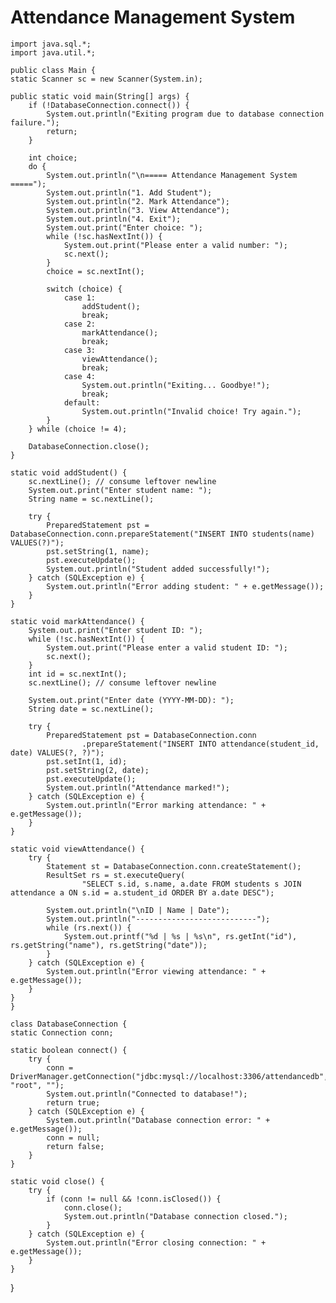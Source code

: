 # Attendance Management System

    import java.sql.*;
    import java.util.*;

    public class Main {
    static Scanner sc = new Scanner(System.in);

    public static void main(String[] args) {
        if (!DatabaseConnection.connect()) {
            System.out.println("Exiting program due to database connection failure.");
            return;
        }

        int choice;
        do {
            System.out.println("\n===== Attendance Management System =====");
            System.out.println("1. Add Student");
            System.out.println("2. Mark Attendance");
            System.out.println("3. View Attendance");
            System.out.println("4. Exit");
            System.out.print("Enter choice: ");
            while (!sc.hasNextInt()) {
                System.out.print("Please enter a valid number: ");
                sc.next();
            }
            choice = sc.nextInt();

            switch (choice) {
                case 1:
                    addStudent();
                    break;
                case 2:
                    markAttendance();
                    break;
                case 3:
                    viewAttendance();
                    break;
                case 4:
                    System.out.println("Exiting... Goodbye!");
                    break;
                default:
                    System.out.println("Invalid choice! Try again.");
            }
        } while (choice != 4);

        DatabaseConnection.close();
    }

    static void addStudent() {
        sc.nextLine(); // consume leftover newline
        System.out.print("Enter student name: ");
        String name = sc.nextLine();

        try {
            PreparedStatement pst = DatabaseConnection.conn.prepareStatement("INSERT INTO students(name) VALUES(?)");
            pst.setString(1, name);
            pst.executeUpdate();
            System.out.println("Student added successfully!");
        } catch (SQLException e) {
            System.out.println("Error adding student: " + e.getMessage());
        }
    }

    static void markAttendance() {
        System.out.print("Enter student ID: ");
        while (!sc.hasNextInt()) {
            System.out.print("Please enter a valid student ID: ");
            sc.next();
        }
        int id = sc.nextInt();
        sc.nextLine(); // consume leftover newline

        System.out.print("Enter date (YYYY-MM-DD): ");
        String date = sc.nextLine();

        try {
            PreparedStatement pst = DatabaseConnection.conn
                    .prepareStatement("INSERT INTO attendance(student_id, date) VALUES(?, ?)");
            pst.setInt(1, id);
            pst.setString(2, date);
            pst.executeUpdate();
            System.out.println("Attendance marked!");
        } catch (SQLException e) {
            System.out.println("Error marking attendance: " + e.getMessage());
        }
    }

    static void viewAttendance() {
        try {
            Statement st = DatabaseConnection.conn.createStatement();
            ResultSet rs = st.executeQuery(
                    "SELECT s.id, s.name, a.date FROM students s JOIN attendance a ON s.id = a.student_id ORDER BY a.date DESC");

            System.out.println("\nID | Name | Date");
            System.out.println("---------------------------");
            while (rs.next()) {
                System.out.printf("%d | %s | %s\n", rs.getInt("id"), rs.getString("name"), rs.getString("date"));
            }
        } catch (SQLException e) {
            System.out.println("Error viewing attendance: " + e.getMessage());
        }
    }
    }

    class DatabaseConnection {
    static Connection conn;

    static boolean connect() {
        try {
            conn = DriverManager.getConnection("jdbc:mysql://localhost:3306/attendancedb", "root", "");
            System.out.println("Connected to database!");
            return true;
        } catch (SQLException e) {
            System.out.println("Database connection error: " + e.getMessage());
            conn = null;
            return false;
        }
    }

    static void close() {
        try {
            if (conn != null && !conn.isClosed()) {
                conn.close();
                System.out.println("Database connection closed.");
            }
        } catch (SQLException e) {
            System.out.println("Error closing connection: " + e.getMessage());
        }
    }
}
